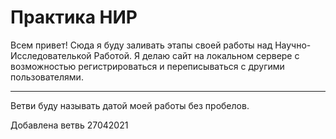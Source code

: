# Практика НИР
Всем привет! Сюда я буду заливать этапы своей работы над Научно-Исследователькой Работой. Я делаю сайт на локальном сервере с возможностью регистрироваться и переписываться с другими пользователями.
***
Ветви буду называть датой моей работы без пробелов.

Добавлена ветвь 27042021
